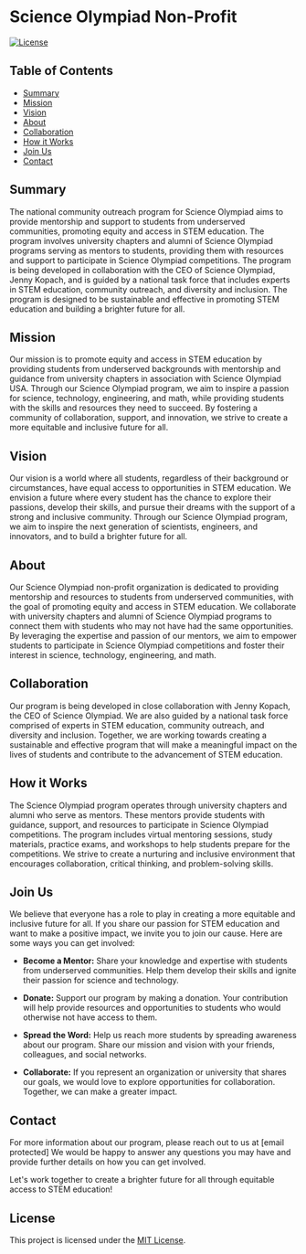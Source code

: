 # Science Olympiad Non-Profit

[![License](https://img.shields.io/badge/License-MIT-blue.svg)](https://opensource.org/licenses/MIT)

## Table of Contents
- [Summary](#summary)
- [Mission](#mission)
- [Vision](#vision)
- [About](#about)
- [Collaboration](#collaboration)
- [How it Works](#how-it-works)
- [Join Us](#join-us)
- [Contact](#contact)

## Summary

The national community outreach program for Science Olympiad aims to provide mentorship and support to students from underserved communities, promoting equity and access in STEM education. The program involves university chapters and alumni of Science Olympiad programs serving as mentors to students, providing them with resources and support to participate in Science Olympiad competitions. The program is being developed in collaboration with the CEO of Science Olympiad, Jenny Kopach, and is guided by a national task force that includes experts in STEM education, community outreach, and diversity and inclusion. The program is designed to be sustainable and effective in promoting STEM education and building a brighter future for all.

## Mission

Our mission is to promote equity and access in STEM education by providing students from underserved backgrounds with mentorship and guidance from university chapters in association with Science Olympiad USA. Through our Science Olympiad program, we aim to inspire a passion for science, technology, engineering, and math, while providing students with the skills and resources they need to succeed. By fostering a community of collaboration, support, and innovation, we strive to create a more equitable and inclusive future for all.

## Vision

Our vision is a world where all students, regardless of their background or circumstances, have equal access to opportunities in STEM education. We envision a future where every student has the chance to explore their passions, develop their skills, and pursue their dreams with the support of a strong and inclusive community. Through our Science Olympiad program, we aim to inspire the next generation of scientists, engineers, and innovators, and to build a brighter future for all.

## About

Our Science Olympiad non-profit organization is dedicated to providing mentorship and resources to students from underserved communities, with the goal of promoting equity and access in STEM education. We collaborate with university chapters and alumni of Science Olympiad programs to connect them with students who may not have had the same opportunities. By leveraging the expertise and passion of our mentors, we aim to empower students to participate in Science Olympiad competitions and foster their interest in science, technology, engineering, and math.

## Collaboration

Our program is being developed in close collaboration with Jenny Kopach, the CEO of Science Olympiad. We are also guided by a national task force comprised of experts in STEM education, community outreach, and diversity and inclusion. Together, we are working towards creating a sustainable and effective program that will make a meaningful impact on the lives of students and contribute to the advancement of STEM education.

## How it Works

The Science Olympiad program operates through university chapters and alumni who serve as mentors. These mentors provide students with guidance, support, and resources to participate in Science Olympiad competitions. The program includes virtual mentoring sessions, study materials, practice exams, and workshops to help students prepare for the competitions. We strive to create a nurturing and inclusive environment that encourages collaboration, critical thinking, and problem-solving skills.

## Join Us

We believe that everyone has a role to play in creating a more equitable and inclusive future for all. If you share our passion for STEM education and want to make a positive impact, we invite you to join our cause. Here are some ways you can get involved:

- **Become a Mentor:** Share your knowledge and expertise with students from underserved communities. Help them develop their skills and ignite their passion for science and technology.

- **Donate:** Support our program by making a donation. Your contribution will help provide resources and opportunities to students who would otherwise not have access to them.

- **Spread the Word:** Help us reach more students by spreading awareness about our program. Share our mission and vision with your friends, colleagues, and social networks.

- **Collaborate:** If you represent an organization or university that shares our goals, we would love to explore opportunities for collaboration. Together, we can make a greater impact.

## Contact

For more information about our program, please reach out to us at [email protected] We would be happy to answer any questions you may have and provide further details on how you can get involved.

Let's work together to create a brighter future for all through equitable access to STEM education!

## License

This project is licensed under the [MIT License](LICENSE).
